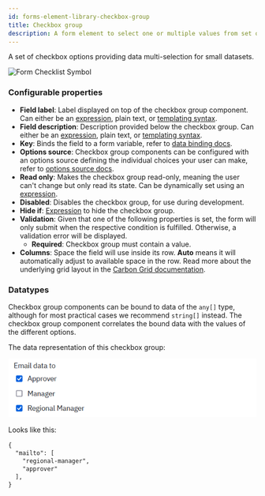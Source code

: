 ```yaml
---
id: forms-element-library-checkbox-group
title: Checkbox group
description: A form element to select one or multiple values from set options
---
```


A set of checkbox options providing data multi-selection for small datasets.

![Form Checklist Symbol](/img/form-icons/form-checklist.svg)

### Configurable properties

- **Field label**: Label displayed on top of the checkbox group component. Can either be an [expression](../../feel/language-guide/feel-expressions-introduction.md), plain text, or [templating syntax](../configuration/forms-config-templating-syntax.md).
- **Field description**: Description provided below the checkbox group. Can either be an [expression](../../feel/language-guide/feel-expressions-introduction.md), plain text, or [templating syntax](../configuration/forms-config-templating-syntax.md).
- **Key**: Binds the field to a form variable, refer to [data binding docs](../configuration/forms-config-data-binding.md).
- **Options source**: Checkbox group components can be configured with an options source defining the individual choices your user can make, refer to [options source docs](../configuration/forms-config-options.md).
- **Read only**: Makes the checkbox group read-only, meaning the user can't change but only read its state. Can be dynamically set using an [expression](../../feel/language-guide/feel-expressions-introduction.md).
- **Disabled**: Disables the checkbox group, for use during development.
- **Hide if**: [Expression](../../feel/language-guide/feel-expressions-introduction.md) to hide the checkbox group.
- **Validation**: Given that one of the following properties is set, the form will only submit when the respective condition is fulfilled. Otherwise, a validation error will be displayed.
  - **Required**: Checkbox group must contain a value.
- **Columns**: Space the field will use inside its row. **Auto** means it will automatically adjust to available space in the row. Read more about the underlying grid layout in the [Carbon Grid documentation](https://carbondesignsystem.com/guidelines/2x-grid/overview).

### Datatypes

Checkbox group components can be bound to data of the `any[]` type, although for most practical cases we recommend `string[]` instead. The checkbox group component correlates the bound data with the values of the different options.

The data representation of this checkbox group:

![Checklist Selection Image](../assets/checklist-example.png)

Looks like this:

```
{
  "mailto": [
    "regional-manager",
    "approver"
  ],
}
```
